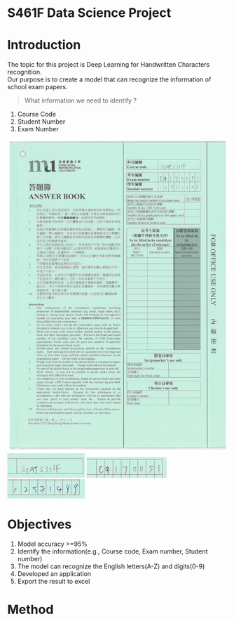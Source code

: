 # S461F Data Science Project

# Introduction
The topic for this project is Deep Learning for Handwritten Characters recognition. 
<br>Our purpose is to create a model that can recognize the information of school exam papers.<br/>
>What information we need to identify ?
1. Course Code
2. Student Number
3. Exam Number

![Exam_Paper](12531103-1.png)
![Course Code](crop_img/crop1/1.PNG)
![Exam Number](crop_img/crop2/1.PNG)
![Student Number](crop_img/crop2/2.PNG)

# Objectives
1. Model accuracy >=95%
2. Identify the information(e.g., Course code, Exam number, Student number)
3. The model can recognize the English letters(A-Z) and digits(0-9)
4. Developed an application
5. Export the result to excel



# Method





